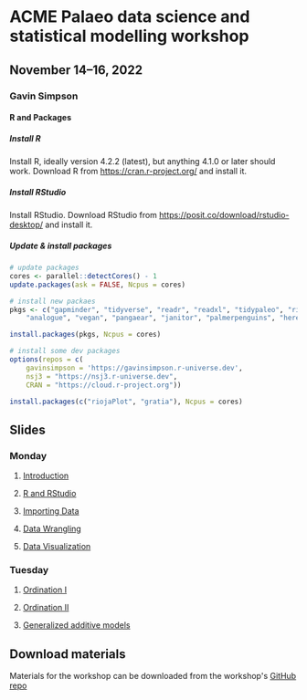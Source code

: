 # ACME Palaeo data science and statistical modelling workshop

## November 14&ndash;16, 2022

### Gavin Simpson

#### R and Packages

##### Install R

Install R, ideally version 4.2.2 (latest), but anything 4.1.0 or later should work. Download R from <https://cran.r-project.org/> and install it.

##### Install RStudio

Install RStudio. Download RStudio from <https://posit.co/download/rstudio-desktop/> and install it.

##### Update & install packages
```r
# update packages
cores <- parallel::detectCores() - 1
update.packages(ask = FALSE, Ncpus = cores)

# install new packaes
pkgs <- c("gapminder", "tidyverse", "readr", "readxl", "tidypaleo", "rioja",
    "analogue", "vegan", "pangaear", "janitor", "palmerpenguins", "here")

install.packages(pkgs, Ncpus = cores)

# install some dev packages
options(repos = c(
    gavinsimpson = 'https://gavinsimpson.r-universe.dev',
    nsj3 = "https://nsj3.r-universe.dev",
    CRAN = "https://cloud.r-project.org"))

install.packages(c("riojaPlot", "gratia"), Ncpus = cores)
```

## Slides

### Monday

1. [Introduction](https://gavinsimpson.github.io/acme-stats/01-monday/01-introduction.html)

2. [R and RStudio](https://gavinsimpson.github.io/acme-stats/01-monday/02-r-and-rstudio.html)

3. [Importing Data](https://gavinsimpson.github.io/acme-stats/01-monday/03-importing-data.html)

4. [Data Wrangling](https://gavinsimpson.github.io/acme-stats/01-monday/04-data-wrangling.html)

5. [Data Visualization](https://gavinsimpson.github.io/acme-stats/01-monday/05-data-viz.html)

### Tuesday

1. [Ordination I](https://gavinsimpson.github.io/acme-stats/02-tusday/01-ordination-1.html)

2. [Ordination II](https://gavinsimpson.github.io/acme-stats/02-tusday/01-ordination-2.html)

3. [Generalized additive models](https://gavinsimpson.github.io/acme-stats/02-tusday/01-gams.html)

## Download materials

Materials for the workshop can be downloaded from the workshop's [GitHub repo](https://github.com/gavinsimpson/acme-stats)